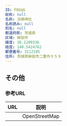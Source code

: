```yaml
---
ID: F8UqG
総称: null
名称: 淡嶋神社
名称読み: null
別名: null
都道府県: 茨城県
区域: 鉾田市
緯度: 36.1289336
経度: 140.5424762
郵便番号: 3112105
住所: 茨城県鉾田市二重作９５９
---
```


## その他

### 参考URL

| URL | 説明          |
| --- | ------------- |
|     | OpenStreetMap |
